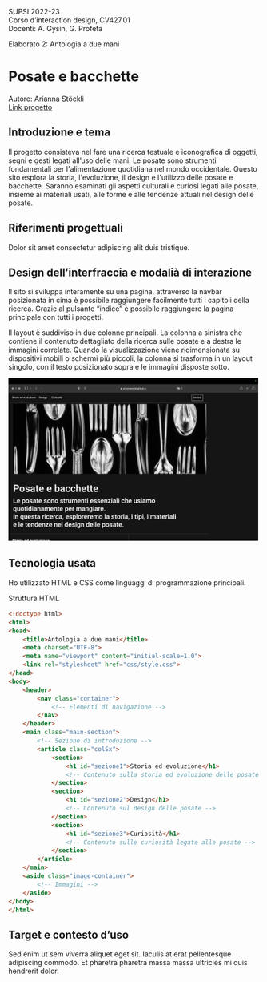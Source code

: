 SUPSI 2022-23  
Corso d’interaction design, CV427.01  
Docenti: A. Gysin, G. Profeta  

Elaborato 2: Antologia a due mani 

# Posate e bacchette
Autore: Arianna Stöckli<br>
[Link progetto](https://ariannastockli.github.io/Posate_e_bacchette/)


## Introduzione e tema
Il progetto consisteva nel fare una ricerca testuale e iconografica di oggetti, segni e gesti legati all’uso delle mani. 
Le posate sono strumenti fondamentali per l'alimentazione quotidiana nel mondo occidentale. Questo sito esplora la storia, l'evoluzione, il design e l'utilizzo delle posate e bacchette. Saranno esaminati gli aspetti culturali e curiosi legati alle posate, insieme ai materiali usati, alle forme e alle tendenze attuali nel design delle posate.


## Riferimenti progettuali
Dolor sit amet consectetur adipiscing elit duis tristique. 


## Design dell’interfraccia e modalià di interazione
Il sito si sviluppa interamente su una pagina, attraverso la navbar posizionata in cima è possibile raggiungere facilmente tutti i capitoli della ricerca. Grazie al pulsante “indice” è possibile raggiungere la pagina principale con tutti i progetti.

Il layout è suddiviso in due colonne principali. La colonna a sinistra che contiene il contenuto dettagliato della ricerca sulle posate e a destra le immagini correlate. 
Quando la visualizzazione viene ridimensionata su dispositivi mobili o schermi più piccoli, la colonna si trasforma in un layout singolo, con il testo posizionato sopra e le immagini disposte sotto.

[<img src="documentazione/img_01.png" width="500" alt="immagine progetto">]()


## Tecnologia usata
Ho utilizzato HTML e CSS come linguaggi di programmazione principali.


Struttura HTML
```HTML
<!doctype html>
<html>
<head>
    <title>Antologia a due mani</title>
    <meta charset="UTF-8">
    <meta name="viewport" content="initial-scale=1.0">
    <link rel="stylesheet" href="css/style.css">
</head>
<body>
    <header>
        <nav class="container">
            <!-- Elementi di navigazione -->
        </nav>
    </header>
    <main class="main-section">
        <!-- Sezione di introduzione -->
        <article class="colSx">
            <section>
                <h1 id="sezione1">Storia ed evoluzione</h1>
                <!-- Contenuto sulla storia ed evoluzione delle posate -->
            </section>
            <section>
                <h1 id="sezione2">Design</h1>
                <!-- Contenuto sul design delle posate -->
            </section>
            <section>
                <h1 id="sezione3">Curiosità</h1>
                <!-- Contenuto sulle curiosità legate alle posate -->
            </section>
        </article>
    </main>
    <aside class="image-container">
        <!-- Immagini -->
    </aside>
</body>
</html>
```

## Target e contesto d’uso
Sed enim ut sem viverra aliquet eget sit. Iaculis at erat pellentesque adipiscing commodo. Et pharetra pharetra massa massa ultricies mi quis hendrerit dolor.
